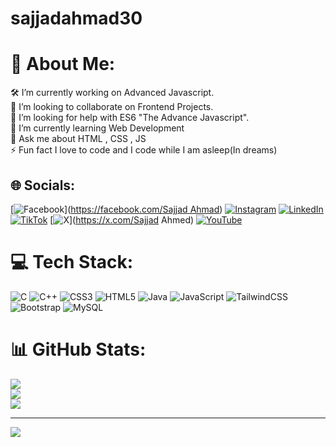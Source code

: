 ﻿# sajjadahmad30
# 💫 About Me:
🛠️ I’m currently working on Advanced Javascript.<br>👥 I’m looking to collaborate on Frontend Projects.<br>🤝 I’m looking for help with ES6 "The Advance Javascript".<br>🌱 I’m currently learning Web Development<br>💬 Ask me about HTML , CSS , JS <br>⚡ Fun fact I love to code and I code while I am asleep(In dreams) 


## 🌐 Socials:
[![Facebook](https://img.shields.io/badge/Facebook-%231877F2.svg?logo=Facebook&logoColor=white)]([https://facebook.com/Sajjad Ahmad](https://www.facebook.com/profile.php?id=100035289013655)) [![Instagram](https://img.shields.io/badge/Instagram-%23E4405F.svg?logo=Instagram&logoColor=white)](https://instagram.com/sajjadahmad901) [![LinkedIn](https://img.shields.io/badge/LinkedIn-%230077B5.svg?logo=linkedin&logoColor=white)](linkedin.com/in/sajjad-ahmad-b95563298) [![TikTok](https://img.shields.io/badge/TikTok-%23000000.svg?logo=TikTok&logoColor=white)](https://tiktok.com/@@web.deveoper08) [![X](https://img.shields.io/badge/X-black.svg?logo=X&logoColor=white)](https://x.com/Sajjad Ahmed) [![YouTube](https://img.shields.io/badge/YouTube-%23FF0000.svg?logo=YouTube&logoColor=white)](https://youtube.com/@https://www.youtube.com/@sajjadahmad8612) 

# 💻 Tech Stack:
![C](https://img.shields.io/badge/c-%2300599C.svg?style=for-the-badge&logo=c&logoColor=white) ![C++](https://img.shields.io/badge/c++-%2300599C.svg?style=for-the-badge&logo=c%2B%2B&logoColor=white) ![CSS3](https://img.shields.io/badge/css3-%231572B6.svg?style=for-the-badge&logo=css3&logoColor=white) ![HTML5](https://img.shields.io/badge/html5-%23E34F26.svg?style=for-the-badge&logo=html5&logoColor=white) ![Java](https://img.shields.io/badge/java-%23ED8B00.svg?style=for-the-badge&logo=openjdk&logoColor=white) ![JavaScript](https://img.shields.io/badge/javascript-%23323330.svg?style=for-the-badge&logo=javascript&logoColor=%23F7DF1E) ![TailwindCSS](https://img.shields.io/badge/tailwindcss-%2338B2AC.svg?style=for-the-badge&logo=tailwind-css&logoColor=white) ![Bootstrap](https://img.shields.io/badge/bootstrap-%238511FA.svg?style=for-the-badge&logo=bootstrap&logoColor=white) ![MySQL](https://img.shields.io/badge/mysql-4479A1.svg?style=for-the-badge&logo=mysql&logoColor=white)
# 📊 GitHub Stats:
![](https://github-readme-stats.vercel.app/api?username=sajjadahmad30&theme=tokyonight&hide_border=false&include_all_commits=false&count_private=false)<br/>
![](https://github-readme-streak-stats.herokuapp.com/?user=sajjadahmad30&theme=tokyonight&hide_border=false)<br/>
![](https://github-readme-stats.vercel.app/api/top-langs/?username=sajjadahmad30&theme=tokyonight&hide_border=false&include_all_commits=false&count_private=false&layout=compact)

---
[![](https://visitcount.itsvg.in/api?id=sajjadahmad30&icon=0&color=0)](https://visitcount.itsvg.in)

<!-- Proudly created with GPRM ( https://gprm.itsvg.in ) -->
